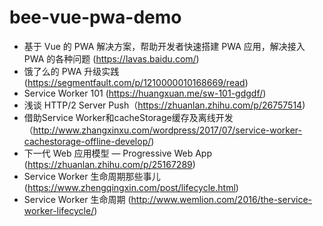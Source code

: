 # bee-vue-pwa-demo

  - 基于 Vue 的 PWA 解决方案，帮助开发者快速搭建 PWA 应用，解决接入 PWA 的各种问题 (https://lavas.baidu.com/)
  - 饿了么的 PWA 升级实践 (https://segmentfault.com/p/1210000010168669/read)
  - Service Worker 101 (https://huangxuan.me/sw-101-gdgdf/)
  - 浅谈 HTTP/2 Server Push（https://zhuanlan.zhihu.com/p/26757514)
  - 借助Service Worker和cacheStorage缓存及离线开发 （http://www.zhangxinxu.com/wordpress/2017/07/service-worker-cachestorage-offline-develop/)
  - 下一代 Web 应用模型 — Progressive Web App (https://zhuanlan.zhihu.com/p/25167289)
  - Service Worker 生命周期那些事儿 (https://www.zhengqingxin.com/post/lifecycle.html)
  - Service Worker 生命周期 (http://www.wemlion.com/2016/the-service-worker-lifecycle/)
